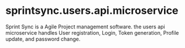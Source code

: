 # sprintsync.users.api.microservice
Sprint Sync is a Agile Project management software. the users api microservice handles User registration, Login, Token generation, Profile update, and password change. 
